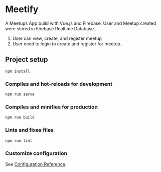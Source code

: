 # Meetify 
A Meetups App build with Vue.js and Firebase. User and Meetup created were stored in Firebase Realtime Database.   

1. User can view, create, and register meetup
1. User need to login to create and register for meetup.


## Project setup
```
npm install
```

### Compiles and hot-reloads for development
```
npm run serve
```

### Compiles and minifies for production
```
npm run build
```

### Lints and fixes files
```
npm run lint
```

### Customize configuration
See [Configuration Reference](https://cli.vuejs.org/config/).
